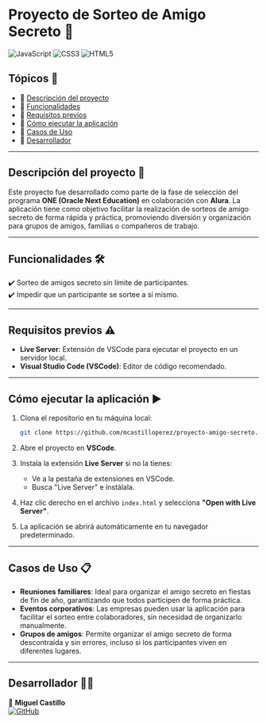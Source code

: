 # Proyecto de Sorteo de Amigo Secreto 🎉

![JavaScript](https://img.shields.io/badge/JavaScript-ES6-yellow)
![CSS3](https://img.shields.io/badge/CSS3-1572B6-blue)
![HTML5](https://img.shields.io/badge/HTML5-E34F26-orange)

## Tópicos 📌

- 🔹 [Descripción del proyecto](#descripción-del-proyecto)  
- 🔹 [Funcionalidades](#funcionalidades)  
- 🔹 [Requisitos previos](#requisitos-previos)  
- 🔹 [Cómo ejecutar la aplicación](#como-ejecutar-la-aplicacion)  
- 🔹 [Casos de Uso](#casos-de-uso)  
- 🔹 [Desarrollador](#desarrollador)  

---

## Descripción del proyecto 📄 <a name="descripción-del-proyecto"></a>

Este proyecto fue desarrollado como parte de la fase de selección del programa **ONE (Oracle Next Education)** en colaboración con **Alura**. La aplicación tiene como objetivo facilitar la realización de sorteos de amigo secreto de forma rápida y práctica, promoviendo diversión y organización para grupos de amigos, familias o compañeros de trabajo.

---

## Funcionalidades 🛠️ <a name="funcionalidades"></a>

✔️ Sorteo de amigos secreto sin límite de participantes.  
✔️ Impedir que un participante se sortee a sí mismo.  

---

## Requisitos previos ⚠️ <a name="requisitos-previos"></a>

- **Live Server**: Extensión de VSCode para ejecutar el proyecto en un servidor local.  
- **Visual Studio Code (VSCode)**: Editor de código recomendado.  

---

## Cómo ejecutar la aplicación ▶️ <a name="como-ejecutar-la-aplicacion"></a>

1. Clona el repositorio en tu máquina local:
   ```bash
   git clone https://github.com/mcastilloperez/proyecto-amigo-secreto.git
2. Abre el proyecto en **VSCode**.

3. Instala la extensión **Live Server** si no la tienes:
   - Ve a la pestaña de extensiones en VSCode.
   - Busca "Live Server" e instálala.

4. Haz clic derecho en el archivo `index.html` y selecciona **"Open with Live Server"**.

5. La aplicación se abrirá automáticamente en tu navegador predeterminado.

---

## Casos de Uso 📋 <a name="casos-de-uso"></a>

- **Reuniones familiares**: Ideal para organizar el amigo secreto en fiestas de fin de año, garantizando que todos participen de forma práctica.  
- **Eventos corporativos**: Las empresas pueden usar la aplicación para facilitar el sorteo entre colaboradores, sin necesidad de organizarlo manualmente.  
- **Grupos de amigos**: Permite organizar el amigo secreto de forma descontraída y sin errores, incluso si los participantes viven en diferentes lugares.  

---

## Desarrollador 👨‍💻 <a name="desarrollador"></a>

👤 **Miguel Castillo**  
[![GitHub](https://img.shields.io/badge/GitHub-mcastilloperez-181717?style=for-the-badge&logo=github)](https://github.com/mcastilloperez)
